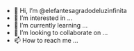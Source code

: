 - 👋 Hi, I’m @elefantesagradodeluzinfinita
- 👀 I’m interested in ...
- 🌱 I’m currently learning ...
- 💞️ I’m looking to collaborate on ...
- 📫 How to reach me ...

<!---
elefantesagradodeluzinfinita/elefantesagradodeluzinfinita is a ✨ special ✨ repository because its `README.md` (this file) appears on your GitHub profile.
You can click the Preview link to take a look at your changes.
--->
